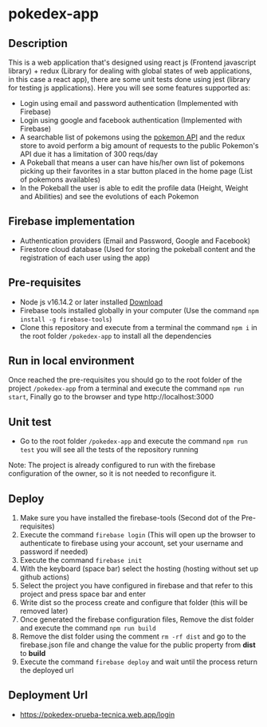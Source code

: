 # pokedex-app

## Description

This is a web application that's designed using react js (Frontend javascript library) + redux (Library for dealing with global states of web applications, in this case a react app), there are some unit tests done using jest (library for testing js applications). 
Here you will see some features supported as:
* Login using email and password authentication (Implemented with Firebase)
* Login using google and facebook authentication (Implemented with Firebase)
* A searchable list of pokemons using the [pokemon API](https://pokeapi.co/api/v2/pokemon) and the redux store to avoid perform a big amount of requests to the public Pokemon's API due it has a limitation of 300 reqs/day 
* A Pokeball that means a user can have his/her own list of pokemons picking up their favorites in a star button placed in the home page (List of pokemons availables)
* In the Pokeball the user is able to edit the profile data (Height, Weight and Abilities) and see the evolutions of each Pokemon

## Firebase implementation
* Authentication providers (Email and Password, Google and Facebook)
* Firestore cloud database (Used for storing the pokeball content and the registration of each user using the app)

## Pre-requisites

* Node js v16.14.2 or later installed [Download](https://nodejs.org/es/download/)
* Firebase tools installed globally in your computer (Use the command `npm install -g firebase-tools`)
* Clone this repository and execute from a terminal the command `npm i` in the root folder `/pokedex-app` to install all the dependencies

## Run in local environment

Once reached the pre-requisites you should go to the root folder of the project `/pokedex-app` from a terminal and execute the command `npm run start`,
Finally go to the browser and type http://localhost:3000

## Unit test
* Go to the root folder `/pokedex-app` and execute the command `npm run test` you will see all the tests of the repository running

Note: The project is already configured to run with the firebase configuration of the owner, so it is not needed to reconfigure it.

## Deploy

1. Make sure you have installed the firebase-tools (Second dot of the Pre-requisites)
2. Execute the command `firebase login` (This will open up the browser to authenticate to firebase using your account, set your username and password if needed)
3. Execute the command `firebase init`
4. With the keyboard (space bar) select the hosting (hosting without set up github actions)
5. Select the project you have configured in firebase and that refer to this project and press space bar and enter
6. Write dist so the process create and configure that folder (this will be removed later)
7. Once generated the firebase configuration files, Remove the dist folder and execute the command `npm run build`
8. Remove the dist folder using the comment `rm -rf dist` and go to the firebase.json file and change the value for the public property from **dist** to **build**
9. Execute the command `firebase deploy` and wait until the process return the deployed url

## Deployment Url
* https://pokedex-prueba-tecnica.web.app/login

